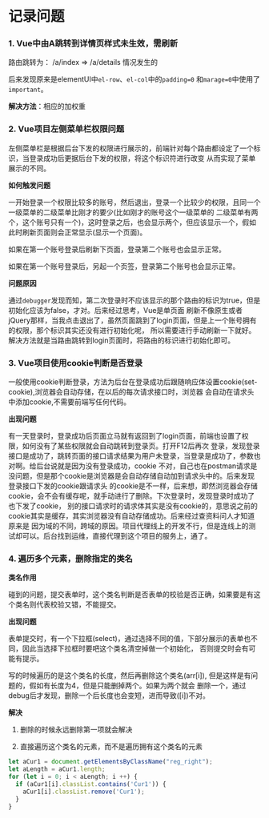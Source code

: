# 记录问题

### 1. Vue中由A跳转到详情页样式未生效，需刷新

路由跳转为： /a/index => /a/details  情况发生的

后来发现原来是elementUI中`el-row`、`el-col`中的`padding=0`
和`marage=0`中使用了`important`。

**解决方法**：相应的加权重

### 2. Vue项目左侧菜单栏权限问题

左侧菜单栏是根据后台下发的权限进行展示的，前端针对每个路由都设定了一个标识，当登录成功后更据后台下发的权限，将这个标识符进行改变
从而实现了菜单展示的不同。

**如何触发问题**

一开始登录一个权限比较多的账号，然后退出，登录一个比较少的权限，且同一个一级菜单的二级菜单比刚才的要少(比如刚才的账号这个一级菜单的
二级菜单有两个，这个账号只有一个)，这时登录之后，也会显示两个，但应该显示一个，假如此时刷新页面则会正常显示(显示一个页面)。

如果在第一个账号登录后刷新下页面，登录第二个账号也会显示正常。

如果在第一个账号登录后，另起一个页签，登录第二个账号也会显示正常。

**问题原因**

通过`debugger`发现而知，第二次登录时不应该显示的那个路由的标识为true，但是初始化应该为false，才对。后来经过思考，Vue是单页面
刷新不像原生或者jQuery那样，当我点击退出了，虽然页面跳到了login页面，但是上一个账号拥有的权限，那个标识其实还没有进行初始化呢，
所以需要进行手动刷新一下就好。解决方法就是当路由跳转到login页面时，将路由的标识进行初始化即可。

### 3. Vue项目使用cookie判断是否登录

一般使用cookie判断登录，方法为后台在登录成功后跟随响应体设置cookie(set-cookie),浏览器会自动存储，在以后的每次请求接口时，浏览器
会自动在请求头中添加cookie,不需要前端写任何代码。

**出现问题**

有一天登录时，登录成功后页面立马就有返回到了login页面，前端也设置了权限，如何没有了某些权限就会自动跳转到登录页。打开F12后再次
登录，发现登录接口是成功了，跳转页面的接口请求结果为用户未登录，当登录是成功了，参数也对啊。给后台说就是因为没有登录成功，cookie
不对，自己也在postman请求是没问题，但是那个cookie是浏览器是会自动存储自动加到请求头中的。后来发现登录接口下发的cookie跟请求头
的cookie是不一样，后来想，即然浏览器会存储cookie，会不会有缓存呢，就手动进行了删除。下次登录时，发现登录时成功了也下发了cookie，
别的接口请求时的请求体其实是没有cookie的，意思说之前的cookie其实是缓存，其实浏览器没有自动存储成功。后来经过查资料问人才知道原来是
因为域的不同，跨域的原因。项目代理线上的开发不行，但是连线上的测试却可以。后台找到运维，直接代理到这个项目的服务上，通了。

### 4. 遍历多个元素，删除指定的类名

**类名作用**

碰到的问题，提交表单时，这个类名判断是否表单的校验是否正确，如果要是有这个类名则代表校验又错，不能提交。

**出现问题**

表单提交时，有一个下拉框(select)，通过选择不同的值，下部分展示的表单也不同，因此当选择下拉框时要吧这个类名清空掉做一个初始化，
否则提交时会有可能有提示。

写的时候遍历的是这个类名的长度，然后再删除这个类名(arr[i]), 但是这样是有问题的，假如有长度为4，但是只能删掉两个。如果为两个就会
删除一个，通过debug后才发现，删除一个后长度也会变短，进而导致([i])不对。

**解决**

1. 删除的时候永远删除第一项就会解决

2. 直接遍历这个类名的元素，而不是遍历拥有这个类名的元素

```js
let aCur1 = document.getElementsByClassName("reg_right");
let aLength = aCur1.length;
for (let i = 0; i < aLength; i ++) {
  if (aCur1[i].classList.contains('Cur1')) {
    aCur1[i].classList.remove('Cur1');
  }
}
```



